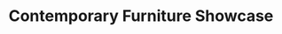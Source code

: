 ---
title: "Contemporary Furniture Showcase"
url: /boardman/contemporary-furniture-showcase/
shop: furniture
---